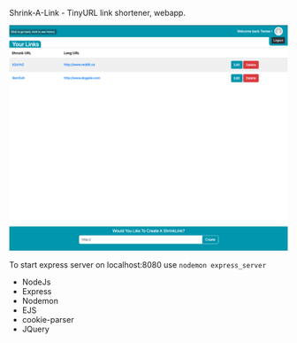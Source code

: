 Shrink-A-Link - TinyURL link shortener, webapp.

!["Shrink-A-Link Main Page"](https://github.com/MikeTheFyke/Shrink-A-Link/blob/master/assets/ShrinkALink-Screenshots/ShrinkALink-Main.png)

To start express server on localhost:8080 use
`nodemon express_server`

- NodeJs
- Express
- Nodemon
- EJS
- cookie-parser
- JQuery
